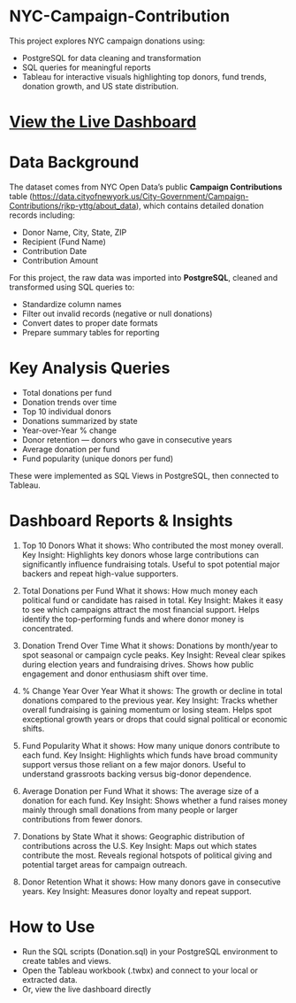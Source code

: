 # NYC-Campaign-Contribution
This project explores NYC campaign donations using:
- PostgreSQL for data cleaning and transformation
- SQL queries for meaningful reports
- Tableau for interactive visuals highlighting top donors, fund trends, donation growth, and US state distribution.

# [View the Live Dashboard](https://public.tableau.com/app/profile/narayani.bakhati6251/viz/NYC_Campaign_Contribution_dashboard/Dashboard2?publish=yes)

# Data Background

The dataset comes from NYC Open Data’s public **Campaign Contributions** table (https://data.cityofnewyork.us/City-Government/Campaign-Contributions/rjkp-yttg/about_data), which contains detailed donation records including:
- Donor Name, City, State, ZIP
- Recipient (Fund Name)
- Contribution Date
- Contribution Amount

For this project, the raw data was imported into **PostgreSQL**, cleaned and transformed using SQL queries to:
- Standardize column names
- Filter out invalid records (negative or null donations)
- Convert dates to proper date formats
- Prepare summary tables for reporting

# Key Analysis Queries
- Total donations per fund
- Donation trends over time
- Top 10 individual donors
- Donations summarized by state
- Year-over-Year % change
- Donor retention — donors who gave in consecutive years
- Average donation per fund
- Fund popularity (unique donors per fund)

These were implemented as SQL Views in PostgreSQL, then connected to Tableau.

# Dashboard Reports & Insights

1. Top 10 Donors
What it shows: Who contributed the most money overall.
Key Insight: Highlights key donors whose large contributions can significantly influence fundraising totals. Useful to spot potential major backers and repeat high-value supporters.

2. Total Donations per Fund
What it shows: How much money each political fund or candidate has raised in total.
Key Insight: Makes it easy to see which campaigns attract the most financial support. Helps identify the top-performing funds and where donor money is concentrated.

3. Donation Trend Over Time
What it shows: Donations by month/year to spot seasonal or campaign cycle peaks.
Key Insight: Reveal clear spikes during election years and fundraising drives. Shows how public engagement and donor enthusiasm shift over time.

4. % Change Year Over Year
What it shows: The growth or decline in total donations compared to the previous year.
Key Insight: Tracks whether overall fundraising is gaining momentum or losing steam. Helps spot exceptional growth years or drops that could signal political or economic shifts.

5. Fund Popularity
What it shows: How many unique donors contribute to each fund.
Key Insight: Highlights which funds have broad community support versus those reliant on a few major donors. Useful to understand grassroots backing versus big-donor dependence.

6. Average Donation per Fund
What it shows: The average size of a donation for each fund.
Key Insight: Shows whether a fund raises money mainly through small donations from many people or larger contributions from fewer donors.

7. Donations by State
What it shows: Geographic distribution of contributions across the U.S.
Key Insight: Maps out which states contribute the most. Reveals regional hotspots of political giving and potential target areas for campaign outreach.

8. Donor Retention
What it shows: How many donors gave in consecutive years.
Key Insight: Measures donor loyalty and repeat support.

# How to Use

- Run the SQL scripts (Donation.sql) in your PostgreSQL environment to create tables and views.
- Open the Tableau workbook (.twbx) and connect to your local or extracted data.
- Or, view the live dashboard directly
